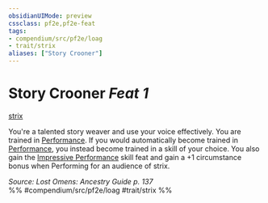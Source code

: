 ```yaml
---
obsidianUIMode: preview
cssclass: pf2e,pf2e-feat
tags:
- compendium/src/pf2e/loag
- trait/strix
aliases: ["Story Crooner"]
---
```

# Story Crooner  *Feat 1*  
[strix](../../Rules/traits/strix-loag.md)  


You're a talented story weaver and use your voice effectively. You are trained in [Performance](../skills.md#Performance). If you would automatically become trained in [Performance](../skills.md#Performance), you instead become trained in a skill of your choice. You also gain the [Impressive Performance](impressive-performance.md) skill feat and gain a +1 circumstance bonus when Performing for an audience of strix.

*Source: Lost Omens: Ancestry Guide p. 137*  
%% #compendium/src/pf2e/loag #trait/strix %%